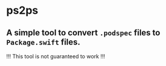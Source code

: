 # ps2ps
## A simple tool to convert `.podspec` files to `Package.swift` files.
!!! This tool is not guaranteed to work !!!
